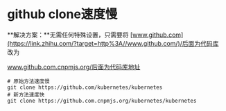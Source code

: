 # github clone速度慢

**解决方案：**无需任何特殊设置，只需要将 [www.github.com](https://link.zhihu.com/?target=http%3A//www.github.com/)/后面为代码库 改为

www.github.com.cnpmjs.org/后面为代码库地址

```
# 原始方法速度慢
git clone https://github.com/kubernetes/kubernetes
# 新方法速度快
git clone https://github.com.cnpmjs.org/kubernetes/kubernetes
```

